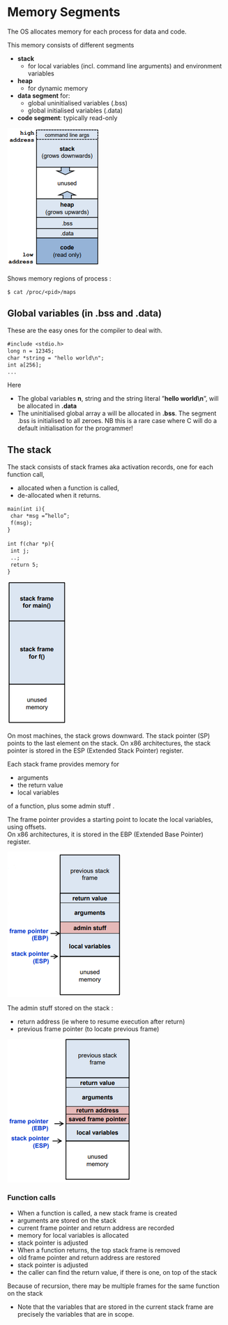 # Memory Segments

The OS allocates memory for each process for data and code.

This memory consists of different segments
* **stack** 
  * for local variables (incl. command line arguments) and environment variables
* **heap**
  * for dynamic memory
* **data segment** for:
  * global uninitialised variables (.bss)
  * global initialised variables (.data)
* **code segment**: typically read-only

![memory segments](./img/memory_segments.png)

Shows memory regions of process <pid>:
```
$ cat /proc/<pid>/maps
```
 
 
## Global variables (in .bss and .data)

These are the easy ones for the compiler to deal with.

```
#include <stdio.h>
long n = 12345;
char *string = "hello world\n";
int a[256];
...
```
Here
* The global variables **n**, string and the string literal ”**hello world\n**”, will be allocated in **.data**
* The uninitialised global array a will be allocated in **.bss**. The segment .bss is initialised to all zeroes. NB this is a rare case where C will do a default initialisation for the programmer!
  
## The stack
 
The stack consists of stack frames aka activation records, one for each function call,
* allocated when a function is called,
* de-allocated when it returns.
 
```
main(int i){
 char *msg =”hello”;
 f(msg);
}
 
int f(char *p){
 int j;
 ..;
 return 5;
}
```

![stack frames](./img/stack_frames.png)

On most machines, the stack grows downward. The stack pointer (SP) points to the last element on the stack. On x86 architectures, the stack pointer is stored in the ESP (Extended Stack Pointer) register.
 
Each stack frame provides memory for
* arguments
* the return value
* local variables
 
of a function, plus some admin stuff .
 
The frame pointer provides a starting point to locate the local variables, using offsets.\
On x86 architectures, it is stored in the EBP (Extended Base Pointer) register.
 
![stack argumests retval localval](./img/the_stack_arg_retval_localval.png)
 
The admin stuff stored on the stack :
* return address (ie where to resume execution after return)
* previous frame pointer (to locate previous frame)
 
![the stack retaddr savedfrpointer](./img/the_stack_retaddr_savedfrpointer.png)
 
### Function calls
* When a function is called, a new stack frame is created
 * arguments are stored on the stack
 * current frame pointer and return address are recorded
 * memory for local variables is allocated
 * stack pointer is adjusted
* When a function returns, the top stack frame is removed
 * old frame pointer and return address are restored
 * stack pointer is adjusted
 * the caller can find the return value, if there is one, on top of the stack
 
Because of recursion, there may be multiple frames for the same function on the stack
* Note that the variables that are stored in the current stack frame are precisely the variables that are in scope.
 
